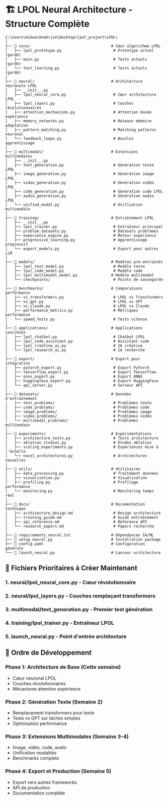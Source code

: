 # 🏗️ LPOL Neural Architecture - Structure Complète

```
C:\Users\mikea\OneDrive\Desktop\lpol_project\LPOL\
│
├── 📁 core/                                    # Cœur algorithme LPOL
│   ├── lpol_prototype.py                       # Prototype actuel (gardé)
│   ├── main.py                                 # Tests actuels (gardé)
│   └── test_learning.py                        # Tests actuels (gardé)
│
├── 📁 neural/                                  # Architecture neuronale LPOL
│   ├── __init__.py
│   ├── lpol_neural_core.py                     # Cœur architecture LPOL
│   ├── lpol_layers.py                          # Couches révolutionnaires
│   ├── attention_mechanisms.py                 # Attention basée expérience
│   ├── memory_networks.py                      # Réseaux mémoire adaptative
│   ├── pattern_matching.py                     # Matching patterns neuronal
│   └── feedback_loops.py                       # Boucles apprentissage
│
├── 📁 multimodal/                              # Extensions multimodales
│   ├── __init__.py
│   ├── text_generation.py                      # Génération texte LPOL
│   ├── image_generation.py                     # Génération image LPOL
│   ├── video_generation.py                     # Génération vidéo LPOL
│   ├── code_generation.py                      # Génération code LPOL
│   ├── audio_generation.py                     # Génération audio LPOL
│   └── unified_modal.py                        # Unification multimodale
│
├── 📁 training/                                # Entraînement LPOL
│   ├── __init__.py
│   ├── lpol_trainer.py                         # Entraîneur principal
│   ├── problem_datasets.py                     # Datasets problèmes
│   ├── experience_engine.py                    # Moteur expérience
│   ├── progressive_learning.py                 # Apprentissage progressif
│   └── export_models.py                        # Export pour autres LLM
│
├── 📁 models/                                  # Modèles pré-entraînés
│   ├── lpol_text_model.py                      # Modèle texte
│   ├── lpol_code_model.py                      # Modèle code
│   ├── lpol_multimodal_model.py               # Modèle multimodal
│   └── checkpoints/                            # Points de sauvegarde
│
├── 📁 benchmarks/                              # Comparaisons performance
│   ├── vs_transformers.py                      # LPOL vs Transformers
│   ├── vs_gpt.py                               # LPOL vs GPT
│   ├── vs_claude.py                            # LPOL vs Claude
│   ├── performance_metrics.py                  # Métriques performance
│   └── speed_tests.py                          # Tests vitesse
│
├── 📁 applications/                            # Applications concrètes
│   ├── lpol_chatbot.py                         # Chatbot LPOL
│   ├── lpol_code_assistant.py                  # Assistant code
│   ├── lpol_creative_ai.py                     # IA créative
│   └── lpol_research_ai.py                     # IA recherche
│
├── 📁 export/                                  # Export pour intégration
│   ├── pytorch_export.py                       # Export PyTorch
│   ├── tensorflow_export.py                    # Export TensorFlow
│   ├── onnx_export.py                          # Export ONNX
│   ├── huggingface_export.py                   # Export HuggingFace
│   └── api_server.py                           # Serveur API
│
├── 📁 datasets/                                # Données d'entraînement
│   ├── text_problems/                          # Problèmes texte
│   ├── code_problems/                          # Problèmes code
│   ├── image_problems/                         # Problèmes image
│   ├── video_problems/                         # Problèmes vidéo
│   └── multimodal_problems/                    # Problèmes multimodaux
│
├── 📁 experiments/                             # Expérimentations
│   ├── architecture_tests.py                   # Tests architecture
│   ├── ablation_studies.py                     # Études ablation
│   ├── scaling_experiments.py                  # Expériences mise à l'échelle
│   └── novel_architectures.py                  # Architectures nouvelles
│
├── 📁 utils/                                   # Utilitaires
│   ├── data_processing.py                      # Traitement données
│   ├── visualization.py                        # Visualisation
│   ├── profiling.py                            # Profilage performance
│   └── monitoring.py                           # Monitoring temps réel
│
├── 📁 docs/                                    # Documentation technique
│   ├── architecture_design.md                  # Design architecture
│   ├── training_guide.md                       # Guide entraînement
│   ├── api_reference.md                        # Référence API
│   └── research_papers.md                      # Papers recherche
│
├── 📄 requirements_neural.txt                  # Dépendances IA/ML
├── 📄 setup_neural.py                          # Installation package
├── 📄 config.yaml                              # Configuration générale
└── 📄 launch_neural.py                         # Lanceur architecture
```

## 🚀 Fichiers Prioritaires à Créer Maintenant

### 1. **neural/lpol_neural_core.py** - Cœur révolutionnaire
### 2. **neural/lpol_layers.py** - Couches remplaçant transformers
### 3. **multimodal/text_generation.py** - Premier test génération
### 4. **training/lpol_trainer.py** - Entraîneur LPOL
### 5. **launch_neural.py** - Point d'entrée architecture

## 🎯 Ordre de Développement

### Phase 1: Architecture de Base (Cette semaine)
- Cœur neuronal LPOL
- Couches révolutionnaires
- Mécanisme attention expérience

### Phase 2: Génération Texte (Semaine 2)
- Remplacement transformers pour texte
- Tests vs GPT sur tâches simples
- Optimisation performance

### Phase 3: Extensions Multimodales (Semaine 3-4)
- Image, vidéo, code, audio
- Unification modalités
- Benchmarks complets

### Phase 4: Export et Production (Semaine 5)
- Export vers autres frameworks
- API de production
- Documentation complète